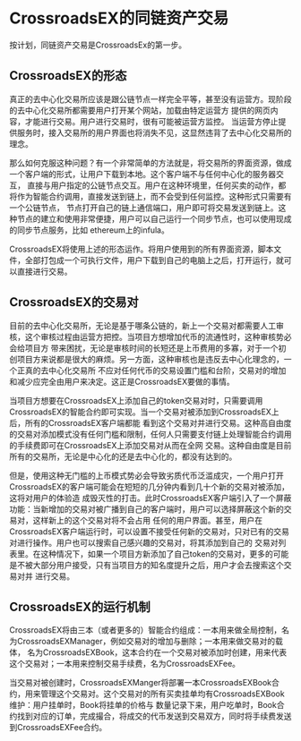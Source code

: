 
# CrossroadsEX的同链资产交易

按计划，同链资产交易是CrossroadsEx的第一步。

## CrossroadsEX的形态

真正的去中心化交易所应该是跟公链节点一样完全平等，甚至没有运营方。现阶段的去中心化交易所都需要用户打开某个网站，加载由特定运营方
提供的网页内容，才能进行交易。用户进行交易时，很有可能被运营方监控。
当运营方停止提供服务时，接入交易所的用户界面也将消失不见，这显然违背了去中心化交易所的理念。

那么如何克服这种问题？有一个非常简单的方法就是，将交易所的界面资源，做成一个客户端的形式，让用户下载到本地。这个客户端不与任何中心化的服务器交互，
直接与用户指定的公链节点交互。用户在这种环境里，任何买卖的动作，都将作为智能合约调用，直接发送到链上，而不会受到任何监控。这种形式只需要有一个公链节点，
节点打开自己的链上通信端口，用户即可将交易发送到链上。这种节点的建立和使用非常便捷，用户可以自己运行一个同步节点，也可以使用现成的同步节点服务，比如
ethereum上的infula。

CrossroadsEX将使用上述的形态运作。将用户使用到的所有界面资源，脚本文件，全部打包成一个可执行文件，用户下载到自己的电脑上之后，打开运行，就可以直接进行交易。

## CrossroadsEX的交易对

目前的去中心化交易所，无论是基于哪条公链的，新上一个交易对都需要人工审核，这个审核过程由运营方把控。当项目方想增加代币的流通性时，这种审核势必会给项目方
带来困扰，无论是审核时间的长短还是上币费用的多寡，对于一个初创项目方来说都是很大的麻烦。另一方面，这种审核也是违反去中心化理念的，一个正真的去中心化交易所
不应对任何代币的交易设置门槛和台阶，交易对的增加和减少应完全由用户来决定。这正是CrossroadsEX要做的事情。

当项目方想要在CrossroadsEX上添加自己的token交易对时，只需要调用CrossroadsEX的智能合约即可实现。当一个交易对被添加到CrossroadsEX上后，所有的CrossroadsEX客户端都能
看到这个交易对并进行交易。这种高自由度的交易对添加模式没有任何门槛和限制，任何人只需要支付链上处理智能合约调用的手续费即可在CrossroadsEX上添加交易对从而在全网
交易。这种自由度是目前所有的交易所，无论是中心化的还是去中心化的，都没有达到的。

但是，使用这种无门槛的上币模式势必会导致劣质代币泛滥成灾，一个用户打开CrossroadsEX的客户端可能会在短短的几分钟内看到几十个新的交易对被添加，这将对用户的体验造
成毁灭性的打击。此时CrossroadsEX客户端引入了一个屏蔽功能：当新增加的交易对被广播到自己的客户端时，用户可以选择屏蔽这个新的交易对，这样新上的这个交易对将不会占用
任何的用户界面。甚至，用户在CrossroadsEX客户端运行时，可以设置不接受任何新的交易对，只对已有的交易对进行操作。用户也可以搜索自己感兴趣的交易对，将其添加到自己的
交易对列表里。在这种情况下，如果一个项目方新添加了自己token的交易对，更多的可能是不被大部分用户接受，只有当项目方的知名度提升之后，用户才会去搜索这个交易对并
进行交易。

## CrossroadsEX的运行机制

CrossroadsEX将由三本（或者更多的）智能合约组成：一本用来做全局控制，名为CrossroadsEXManager，例如交易对的增加与删除；一本用来做交易对的载体，
名为CrossroadsEXBook，这本合约在一个交易对被添加时创建，用来代表这个交易对；一本用来控制交易手续费，名为CrossroadsEXFee。

当交易对被创建时，CrossroadsEXManger将部署一本CrossroadsEXBook合约，用来管理这个交易对。这个交易对的所有买卖挂单均有CrossroadsEXBook维护：用户挂单时，Book将挂单的价格与
数量记录下来，用户吃单时，Book合约找到对应的订单，完成撮合，将成交的代币发送到交易双方，同时将手续费发送到CrossroadsEXFee合约。

